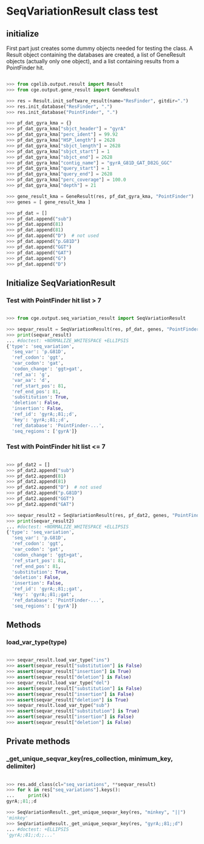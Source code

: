 # SeqVariationResult class test

## initialize

First part just creates some dummy objects needed for testing the class. A
Result object containing the databases are created, a list of GeneResult objects
(actually only one object), and a list containing results from a PointFinder
hit.

```python

>>> from cgelib.output.result import Result
>>> from cge.output.gene_result import GeneResult

>>> res = Result.init_software_result(name="ResFinder", gitdir=".")
>>> res.init_database("ResFinder", ".")
>>> res.init_database("PointFinder", ".")

>>> pf_dat_gyra_kma = {}
>>> pf_dat_gyra_kma["sbjct_header"] = "gyrA"
>>> pf_dat_gyra_kma["perc_ident"] = 99.92
>>> pf_dat_gyra_kma["HSP_length"] = 2628
>>> pf_dat_gyra_kma["sbjct_length"] = 2628
>>> pf_dat_gyra_kma["sbjct_start"] = 1
>>> pf_dat_gyra_kma["sbjct_end"] = 2628
>>> pf_dat_gyra_kma["contig_name"] = "gyrA_G81D_GAT_D82G_GGC"
>>> pf_dat_gyra_kma["query_start"] = 1
>>> pf_dat_gyra_kma["query_end"] = 2628
>>> pf_dat_gyra_kma["perc_coverage"] = 100.0
>>> pf_dat_gyra_kma["depth"] = 21

>>> gene_result_kma = GeneResult(res, pf_dat_gyra_kma, "PointFinder")
>>> genes = [ gene_result_kma ]

>>> pf_dat = []
>>> pf_dat.append("sub")
>>> pf_dat.append(81)
>>> pf_dat.append(81)
>>> pf_dat.append("D")  # not used
>>> pf_dat.append("p.G81D")
>>> pf_dat.append("GGT")
>>> pf_dat.append("GAT")
>>> pf_dat.append("G")
>>> pf_dat.append("D")

```


## Initialize SeqVariationResult

### Test with PointFinder hit list > 7

```python

>>> from cge.output.seq_variation_result import SeqVariationResult

>>> seqvar_result = SeqVariationResult(res, pf_dat, genes, "PointFinder")
>>> print(seqvar_result)
... #doctest: +NORMALIZE_WHITESPACE +ELLIPSIS
{'type': 'seq_variation',
  'seq_var': 'p.G81D',
  'ref_codon': 'ggt',
  'var_codon': 'gat',
  'codon_change': 'ggt>gat',
  'ref_aa': 'g',
  'var_aa': 'd',
  'ref_start_pos': 81,
  'ref_end_pos': 81,
  'substitution': True,
  'deletion': False,
  'insertion': False,
  'ref_id': 'gyrA;;81;;d',
  'key': 'gyrA;;81;;d',
  'ref_database': 'PointFinder-...',
  'seq_regions': ['gyrA']}

```

### Test with PointFinder hit list <= 7

```python

>>> pf_dat2 = []
>>> pf_dat2.append("sub")
>>> pf_dat2.append(81)
>>> pf_dat2.append(81)
>>> pf_dat2.append("D")  # not used
>>> pf_dat2.append("p.G81D")
>>> pf_dat2.append("GGT")
>>> pf_dat2.append("GAT")

>>> seqvar_result2 = SeqVariationResult(res, pf_dat2, genes, "PointFinder")
>>> print(seqvar_result2)
... #doctest: +NORMALIZE_WHITESPACE +ELLIPSIS
{'type': 'seq_variation',
  'seq_var': 'p.G81D',
  'ref_codon': 'ggt',
  'var_codon': 'gat',
  'codon_change': 'ggt>gat',
  'ref_start_pos': 81,
  'ref_end_pos': 81,
  'substitution': True,
  'deletion': False,
  'insertion': False,
  'ref_id': 'gyrA;;81;;gat',
  'key': 'gyrA;;81;;gat',
  'ref_database': 'PointFinder-...',
  'seq_regions': ['gyrA']}

```

## Methods

### load_var_type(type)

```python

>>> seqvar_result.load_var_type("ins")
>>> assert(seqvar_result["substitution"] is False)
>>> assert(seqvar_result["insertion"] is True)
>>> assert(seqvar_result["deletion"] is False)
>>> seqvar_result.load_var_type("del")
>>> assert(seqvar_result["substitution"] is False)
>>> assert(seqvar_result["insertion"] is False)
>>> assert(seqvar_result["deletion"] is True)
>>> seqvar_result.load_var_type("sub")
>>> assert(seqvar_result["substitution"] is True)
>>> assert(seqvar_result["insertion"] is False)
>>> assert(seqvar_result["deletion"] is False)

```

## Private methods

### _get_unique_seqvar_key(res_collection, minimum_key, delimiter)

```python

>>> res.add_class(cl="seq_variations", **seqvar_result)
>>> for k in res["seq_variations"].keys():
...     print(k)
gyrA;;81;;d

>>> SeqVariationResult._get_unique_seqvar_key(res, "minkey", "||")
'minkey'
>>> SeqVariationResult._get_unique_seqvar_key(res, "gyrA;;81;;d")
... #doctest: +ELLIPSIS
'gyrA;;81;;d;;...'

```
